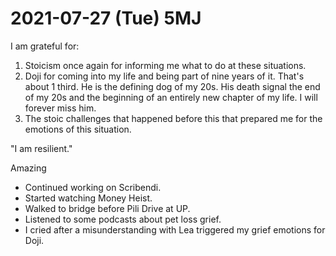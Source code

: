 # 2021-07-27 (Tue) 5MJ

I am grateful for:

1. Stoicism once again for informing me what to do at these situations.
2. Doji for coming into my life and being part of nine years of it. That's about 1 third. He is the defining dog of my 20s. His death signal the end of my 20s and the beginning of an entirely new chapter of my life. I will forever miss him.
3. The stoic challenges that happened before this that prepared me for the emotions of this situation.

"I am resilient."

Amazing

- Continued working on Scribendi.
- Started watching Money Heist.
- Walked to bridge before Pili Drive at UP.
- Listened to some podcasts about pet loss grief.
- I cried after a misunderstanding with Lea triggered my grief emotions for Doji.

